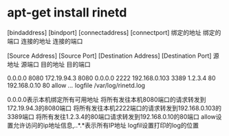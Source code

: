 # apt-get install rinetd

[bindaddress] [bindport] [connectaddress] [connectport]
绑定的地址    绑定的端口  连接的地址      连接的端口

[Source Address] [Source Port] [Destination Address] [Destination Port]
源地址            源端口         目的地址               目的端口



0.0.0.0 8080 172.19.94.3 8080
0.0.0.0 2222 192.168.0.103 3389
1.2.3.4 80 192.168.0.10 80
allow *.*.*.*
logfile /var/log/rinetd.log


0.0.0.0表示本机绑定所有可用地址
将所有发往本机8080端口的请求转发到172.19.94.3的8080端口
将所有发往本机2222端口的请求转发到192.168.0.103的3389端口
将所有发往1.2.3.4的80端口请求转发到192.168.0.10的80端口
allow设置允许访问的ip地址信息,*.*.*.*表示所有IP地址
logfil设置打印的log的位置